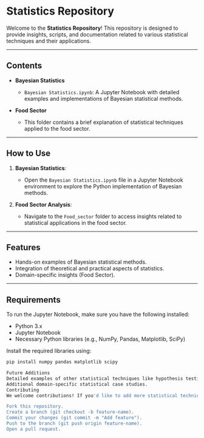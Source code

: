 # **Statistics Repository**

Welcome to the **Statistics Repository**! This repository is designed to provide insights, scripts, and documentation related to various statistical techniques and their applications.

---

## **Contents**
- **Bayesian Statistics**
  - `Bayesian Statistics.ipynb`: A Jupyter Notebook with detailed examples and implementations of Bayesian statistical methods.

- **Food Sector**
  - This folder contains a brief explanation of statistical techniques applied to the food sector.

---

## **How to Use**
1. **Bayesian Statistics**:
   - Open the `Bayesian Statistics.ipynb` file in a Jupyter Notebook environment to explore the Python implementation of Bayesian methods.
  

2. **Food Sector Analysis**:
   - Navigate to the `Food_sector` folder to access insights related to statistical applications in the food sector.

---

## **Features**
- Hands-on examples of Bayesian statistical methods.
- Integration of theoretical and practical aspects of statistics.
- Domain-specific insights (Food Sector).

---

## **Requirements**
To run the Jupyter Notebook, make sure you have the following installed:
- Python 3.x
- Jupyter Notebook
- Necessary Python libraries (e.g., NumPy, Pandas, Matplotlib, SciPy)

Install the required libraries using:
```bash
pip install numpy pandas matplotlib scipy

Future Additions
Detailed examples of other statistical techniques like hypothesis testing, regression analysis, and clustering.
Additional domain-specific statistical case studies.
Contributing
We welcome contributions! If you'd like to add more statistical techniques or improve existing ones:

Fork this repository.
Create a branch (git checkout -b feature-name).
Commit your changes (git commit -m "Add feature").
Push to the branch (git push origin feature-name).
Open a pull request.

